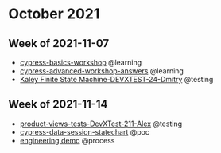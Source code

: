 # October 2021

## Week of 2021-11-07

- [cypress-basics-workshop](https://github.com/muratkeremozcan/cypress-workshop-basics) @learning
- [cypress-advanced-workshop-answers](https://github.com/muratkeremozcan/testing-workshop-cypress) @learning
- [Kaley Finite State Machine-DEVXTEST-24-Dmitry](https://github.com/helloextend/client/pull/2642) @testing

## Week of 2021-11-14

- [product-views-tests-](https://github.com/helloextend/client/pull/2652)[DevXTest-211](https://helloextend.atlassian.net/browse/DEVXTEST-211)[-Alex](https://github.com/helloextend/client/pull/2652) @testing
- [cypress-data-session-statechart](https://github.com/muratkeremozcan/cypress-data-session-statechart) @poc
- [engineering demo](https://mail.google.com/mail/u/0/#sent/KtbxLvhVcWfbKCNdJBpWQFMqWzLRzfbGSB) @process

